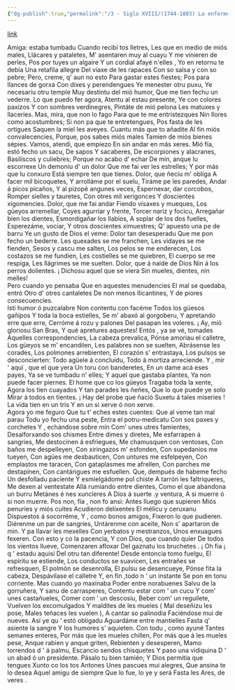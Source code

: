 ```yaml
---
{"dg-publish":true,"permalink":"/3 - Siglo XVIII/(1744-1803) La enfermedad/","tags":["#Siglo_18","central","Bruno_Cepeda","escrito","Villaviciosa","poema"]}
---
```


[link](https://asturies.com/cavedaynava/enfermeda.txt)

 Amiga: estaba tumbadu 
Cuando recibí tos lletres, 
Les que en medio de miós males, 
Llácares y pataletes, 
M' asentaren muy al cuayu 
Y me vinieren de perles, 
Pos por tuyes un algaire
Y un cordial afayé n'elles ,
Yo en retornu te debía 
Una retafila allegre 
Del viaxe de les rapaces 
Con so salsa y con so pebre;
Pero, creme, q' aun no esto 
Para gastar estes fiestes; 
Pos para llances de gorxa 
Con dixes y perendengues 
Ye menester otru puxu, 
Ye necesariu otru temple 
Muy destintu del mió humor, 
Que me tien fechu un vederre. 
Lo que puedo fer agora, 
Atentu al estau presente, 
Ye con colores paxizos 
Y con sombres verdinegres, 
Pintáte de mió pelona 
Les matuxes y llaceries. 
Mas, mira, que non lo fago 
Para que te me entristezques 
Nin llores como acostumbres; 
Si non pa que te entretengues, 
Pos fasta de les ortigues 
Saquen la miel les aveyes. 
Cuantu más que to añadite 
Al fin miós convalecencies,
Porque, pos sabes miós males 
Tamien de miós bienes sépies. 
Vamos, atendi, que empiezo 
En sin andar en más xeres.
Mió fía, estó fecho un sacu,
De sapos Y sacaberes,
De escorpiones y alacranes, 
Basiliscos y culiebres; 
Porque no acabo d' echar 
De min, anque lu escorrexe 
Un demoniu d' un dolor 
Que me fai ver les estrelles; 
Y por más que lu conxuro 
Está siempre ten que tienes. 
Dolor, que ñeciu m' obliga 
A facer mil bicoquetes, 
Y arrolláme por el suelu, 
Tiráme pe les paredes, 
Andar á picos picaños, 
Y al pizopé angunes veces, 
Espernexar, dar corcobos, 
Romper sielles y tauretes, 
Con otres mil xerigonces 
Y doscientes xigomencies. 
Dolor, que me fai andar 
Fiendo visaxes y mueques, 
Los güeyos arremellar, 
Coyes agurriar y frente, 
Torcer nariz y focicu, 
Arregañar bien los dientes, 
Esmordigañar los llabios, 
A soplar de los dos fuelles, 
Esperezáme, vociar, 
Y otros doscientes ximuestres; 
Q' apuesto una pe de barru 
Ye un gusto de Dios el veme: 
Dolor tan desesperadu 
Que me pon fecho un bederre. 
Les quexades se me franchen, 
Les vidayes se me fienden, 
Sesos y cascu me salten, 
Los pelos se me enderecen, 
Los costazos se me fundien, 
Les costielles se me quiebren, 
El cuerpo se me respiga, 
Les llágrimes se me suelten. 
Dolor, que á naide de Dios
Nin á los perros dolientes. 
¡ Dichosu aquel que se viera
Sin mueles, dientes, nin melles!  
Pero cuando yo pensaba 
Que en aquestes menudencies 
El mal se quedaba, entró
Otro d' otres cantaletes 
De non menos Ilicantines, 
Y de piores consecuencies.  
Isti humor ó puzcalabre 
Non contentu con facéme 
Todos los güesos gañipos 
Y toda la boca estielles, 
Se m' abaxó al gorgoberu, 
Y apretando erre que erre, 
Cerróme á rozu y palones 
Del pasapan les voleres. 
¡ Ay, mió gloriosu San Bras, 
Y qué apretures aquestes! 
Entós , ya se vé, tomades 
Aquelles correspondencies, 
La cabeza prevalica, 
Pónse amoriau el calletre, 
Los güeyos se m' encandilen, 
Les palabres non se suelten, 
Abrásense les corades, 
Los polmones arrebienten, 
El corazón s' entrastaya, 
Los pulsos se desconcierten: 
Todo agüele á concluídu, 
Todo á mortiza arrecíende. 
Y , mir ' aquí , que el que yera 
Un toru con banderetes, 
En un dame acá eses payes, 
Ya se ve tumbadu n' elles; 
Y aquel que gastaba plantes, 
Ya non puede facer piernes. 
El home que co los güeyos 
Tragaba toda la xente, 
Agora los tien cuayados 
Y tan parades les ñeñes, 
Que lo que puede ye solo 
Mirar á todos en tientes. 
¡ Hay del probe que ñació 
Suxetu á tales miseries ! 
La vida tien en un tris 
Y en un si xerve ó non xerve.  
Agora yo me feguro 
Que tu t' eches estes cuentes: 
Que al veme tan mal parau 
Todu yo fechu una peste,
Entra el potru-medicatu 
Con sos paxes y corchetes 
Y , echándose sobre mín 
Com' unes utres famientes, 
Desalforxando sos chismes 
Entre dimes y diretes, 
Me esfarrapen á sangries, 
Me destocinen á esfriegues, 
Me chamusquen con ventoses, 
Con baños me despelleyen, 
Con xiringazos m' esfonden, 
Con supedanios me tueyen, 
Con agües me desbauticen, 
Con untures me esfelpeyen, 
Con emplastos me taracen, 
Con gataplasmes me afrellen, 
Con parches me destapinen, 
Con cantárigues me esfuellen. 
Que, dempués de habeme fecho 
Un desfolladu paciente 
Y esmielgádome pol chiste 
A tarrón les faltriqueres, 
Me dexen al ventestate 
Allá rumiando entre dientes, 
Como el que abandona un burru 
Metánes é nes xuncleres 
A Dios á suerte .y ventura, 
A si muerre ó si non muerre.
 Pos non, fía , non fo ansi: 
Antes lluego que supieren 
Miós penuries y miós cuites 
Acudieron delixentes 
El mélicu y ceruxanu 
Dispuestos á socorréme, 
Y , como bonos amigos, 
Fixeron lo que pudieren. 
Diérenme un par de sangríes, 
Untárenme con aceite, 
Non s' apartaron de min. 
Y pa llavar les mexelles 
Con yerbatos y mestranzos, 
Unos enxuagues fexeren. 
Con esto y co la pacencia, 
Y con Dios, que cuando quier
De todos los vientos llueve,
Comenzaren afloxar 
Del gaznatu los bruchetes .
¡ Oh fia ¡ q ' estadu aquisi
Del otru tan diferente!
Desde entoncia tomo fuelgu, 
El espíritu se estiende, 
Los conductos se suavicen, 
Les entrañes se refresquen, 
El polmón se desenrolla, 
El pulsu se desencueye, 
Pónse fita la cabeza, 
Despávilase el calletre 
Y, en fin ,todo n ' un instante 
Se pon en tonu corriente.
Mas cuando yo maxinaba 
Poder entre norabuenes 
Salvu de la gorruñera, 
Y sanu de carrasperes, 
Contentu estar com ' un cucu 
Y com' unes castañueles, 
Comer com ' un descosiu, 
Beber com' un reguilete, 
Vuelven los excomulgados 
Y maldites de les mueles 
( Mal deseñizu les pose,
Males teñaces les vuelen ),
A cantar so palinodia 
Faciéndose mui de nueves. 
Así ye qu ' estó obligadu 
Aguardáme entre mantielles 
Fasta q' asiente la sangre 
Y los humores s' aquieten. 
Con todu , como ayuné 
Tantes semanes enteres, 
Por más que les mueles chillen, 
Por más que á les mueles pese, 
Anque rabien y anque griten, 
Rebienten y desesperen, 
Mamo torrendos d ' á palmu, 
Escancio sendos chisquetes 
Y paso una vidiquina 
D ' un abad ó un presidente.
Pásalo tu bien tamién; 
Y Dios permitia que tengues 
Xunto co los tos Antones 
Unes pascues mui alegres, 
Que ansina te lo desea 
Aquel amigu de siempre 
Que lo fue, lo ye y será 
Fasta les Ares, de veres .